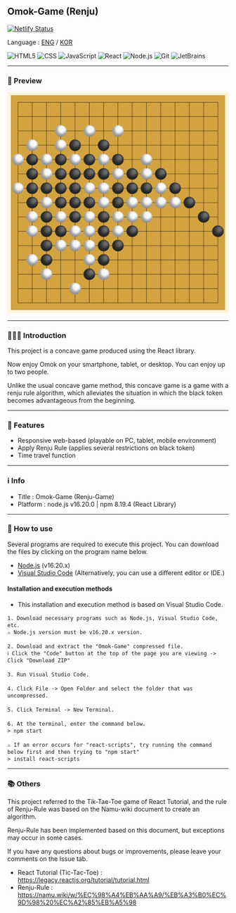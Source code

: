 ## Omok-Game (Renju)

[![Netlify Status](https://api.netlify.com/api/v1/badges/73bb3f0a-562e-4df6-864b-26937116fca7/deploy-status)](https://app.netlify.com/sites/baedi-omok-game/deploys)

Language : [ENG](./README.md) / [KOR](./README_korean.md)

![HTML5](https://img.shields.io/badge/html5-E34F26?style=for-the-badge&logo=html5&logoColor=white)
![CSS](https://img.shields.io/badge/css-1572B6?style=for-the-badge&logo=css3&logoColor=white)
![JavaScript](https://img.shields.io/badge/javascript-F7DF1E?style=for-the-badge&logo=javascript&logoColor=black)
![React](https://img.shields.io/badge/react-61DAFB?style=for-the-badge&logo=react&logoColor=black)
![Node.js](https://img.shields.io/badge/node.js-339933?style=for-the-badge&logo=nodedotjs&logoColor=white)
![Git](https://img.shields.io/badge/git-F05032?style=for-the-badge&logo=git&logoColor=white)
![JetBrains](https://img.shields.io/badge/jetbrains-000000?style=for-the-badge&logo=jetbrains&logoColor=white)

---
### 🔎 Preview
![preview](./preview.png)

---
### 🧑‍🤝‍🧑 Introduction

This project is a concave game produced using the React library.

Now enjoy Omok on your smartphone, tablet, or desktop. You can enjoy up to two people.

Unlike the usual concave game method, this concave game is a game with a renju rule algorithm, which alleviates the situation in which the black token becomes advantageous from the beginning.

---
### 🚩 Features
- Responsive web-based (playable on PC, tablet, mobile environment)
- Apply Renju Rule (applies several restrictions on black token)
- Time travel function

---
### ℹ️ Info
- Title : Omok-Game (Renju-Game)
- Platform : node.js v16.20.0 | npm 8.19.4 (React Library)

---
### 🧾 How to use
Several programs are required to execute this project.
You can download the files by clicking on the program name below.

- [Node.js](https://nodejs.org/download/release/v16.20.1/) (v16.20.x)
- [Visual Studio Code](https://code.visualstudio.com/) (Alternatively, you can use a different editor or IDE.)

#### Installation and execution methods
* This installation and execution method is based on Visual Studio Code.
```
1. Download necessary programs such as Node.js, Visual Studio Code, etc.
⚠️ Node.js version must be v16.20.x version.

2. Download and extract the "Omok-Game" compressed file.
ℹ️ Click the "Code" button at the top of the page you are viewing -> Click "Download ZIP"

3. Run Visual Studio Code.

4. Click File -> Open Folder and select the folder that was uncompressed.

5. Click Terminal -> New Terminal.

6. At the terminal, enter the command below.
> npm start

⚠️ If an error occurs for "react-scripts", try running the command below first and then trying to "npm start"
> install react-scripts
```

---
### 📚 Others
This project referred to the Tik-Tae-Toe game of React Tutorial, and the rule of Renju-Rule was based on the Namu-wiki document to create an algorithm.

Renju-Rule has been implemented based on this document, but exceptions may occur in some cases.

If you have any questions about bugs or improvements, please leave your comments on the Issue tab.


- React Tutorial (Tic-Tac-Toe) : https://legacy.reactjs.org/tutorial/tutorial.html
- Renju-Rule : https://namu.wiki/w/%EC%98%A4%EB%AA%A9/%EB%A3%B0%EC%9D%98%20%EC%A2%85%EB%A5%98
